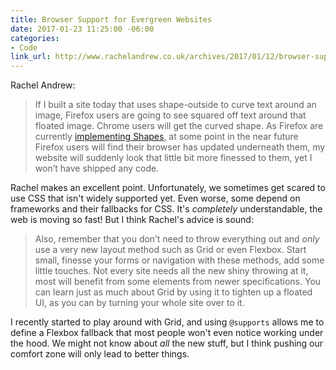 ```yaml
---
title: Browser Support for Evergreen Websites
date: 2017-01-23 11:25:00 -06:00
categories:
- Code
link_url: http://www.rachelandrew.co.uk/archives/2017/01/12/browser-support-for-evergreen-websites/
---
```


Rachel Andrew:

> If I built a site today that uses shape-outside to curve text around an image, Firefox users are going to see squared off text around that floated image. Chrome users will get the curved shape. As Firefox are currently [implementing Shapes](https://groups.google.com/forum/#!topic/mozilla.dev.platform/PhG4Upk4Mo4), at some point in the near future Firefox users will find their browser has updated underneath them, my website will suddenly look that little bit more finessed to them, yet I won’t have shipped any code.

Rachel makes an excellent point. Unfortunately, we sometimes get scared to use CSS that isn't widely supported yet. Even worse, some depend on frameworks and their fallbacks for CSS. It's *completely* understandable, the web is moving so fast! But I think Rachel's advice is sound:

> Also, remember that you don’t need to throw everything out and *only* use a very new layout method such as Grid or even Flexbox. Start small, finesse your forms or navigation with these methods, add some little touches. Not every site needs all the new shiny throwing at it, most will benefit from some elements from newer specifications. You can learn just as much about Grid by using it to tighten up a floated UI, as you can by turning your whole site over to it.

I recently started to play around with Grid, and using `@supports` allows me to define a Flexbox fallback that most people won't even notice working under the hood. We might not know about *all* the new stuff, but I think pushing our comfort zone will only lead to better things.
